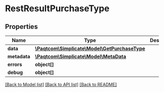 # RestResultPurchaseType

## Properties

 Name         | Type                                                            | Description | Notes      
--------------|-----------------------------------------------------------------|-------------|------------
 **data**     | [**\Paqtcom\Simplicate\Model\GetPurchaseType**](GetPurchaseType.md) |             | [optional] 
 **metadata** | [**\Paqtcom\Simplicate\Model\MetaData**](MetaData.md)               |             | [optional] 
 **errors**   | **object[]**                                                    |             | [optional] 
 **debug**    | **object[]**                                                    |             | [optional] 

[[Back to Model list]](../README.md#documentation-for-models) [[Back to API list]](../README.md#documentation-for-api-endpoints) [[Back to README]](../README.md)


